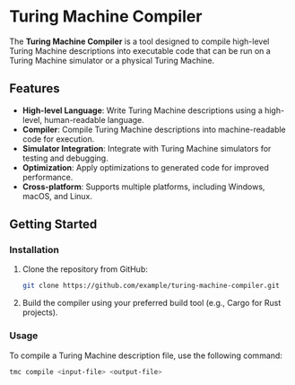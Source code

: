 # Turing Machine Compiler

The **Turing Machine Compiler** is a tool designed to compile high-level Turing Machine descriptions into executable code that can be run on a Turing Machine simulator or a physical Turing Machine.

## Features

- **High-level Language**: Write Turing Machine descriptions using a high-level, human-readable language.
- **Compiler**: Compile Turing Machine descriptions into machine-readable code for execution.
- **Simulator Integration**: Integrate with Turing Machine simulators for testing and debugging.
- **Optimization**: Apply optimizations to generated code for improved performance.
- **Cross-platform**: Supports multiple platforms, including Windows, macOS, and Linux.

## Getting Started

### Installation

1. Clone the repository from GitHub:

    ```bash
    git clone https://github.com/example/turing-machine-compiler.git
    ```

2. Build the compiler using your preferred build tool (e.g., Cargo for Rust projects).

### Usage

To compile a Turing Machine description file, use the following command:

```bash
tmc compile <input-file> <output-file>
